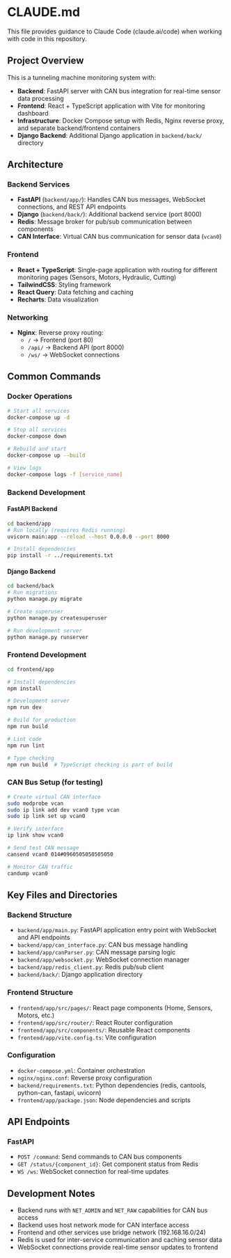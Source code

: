 # CLAUDE.md

This file provides guidance to Claude Code (claude.ai/code) when working with code in this repository.

## Project Overview

This is a tunneling machine monitoring system with:
- **Backend**: FastAPI server with CAN bus integration for real-time sensor data processing
- **Frontend**: React + TypeScript application with Vite for monitoring dashboard
- **Infrastructure**: Docker Compose setup with Redis, Nginx reverse proxy, and separate backend/frontend containers
- **Django Backend**: Additional Django application in `backend/back/` directory

## Architecture

### Backend Services
- **FastAPI** (`backend/app/`): Handles CAN bus messages, WebSocket connections, and REST API endpoints
- **Django** (`backend/back/`): Additional backend service (port 8000)
- **Redis**: Message broker for pub/sub communication between components
- **CAN Interface**: Virtual CAN bus communication for sensor data (`vcan0`)

### Frontend
- **React + TypeScript**: Single-page application with routing for different monitoring pages (Sensors, Motors, Hydraulic, Cutting)
- **TailwindCSS**: Styling framework
- **React Query**: Data fetching and caching
- **Recharts**: Data visualization

### Networking
- **Nginx**: Reverse proxy routing:
  - `/` → Frontend (port 80)
  - `/api/` → Backend API (port 8000)
  - `/ws/` → WebSocket connections

## Common Commands

### Docker Operations
```bash
# Start all services
docker-compose up -d

# Stop all services
docker-compose down

# Rebuild and start
docker-compose up --build

# View logs
docker-compose logs -f [service_name]
```

### Backend Development

#### FastAPI Backend
```bash
cd backend/app
# Run locally (requires Redis running)
uvicorn main:app --reload --host 0.0.0.0 --port 8000

# Install dependencies
pip install -r ../requirements.txt
```

#### Django Backend
```bash
cd backend/back
# Run migrations
python manage.py migrate

# Create superuser
python manage.py createsuperuser

# Run development server
python manage.py runserver
```

### Frontend Development
```bash
cd frontend/app

# Install dependencies
npm install

# Development server
npm run dev

# Build for production
npm run build

# Lint code
npm run lint

# Type checking
npm run build  # TypeScript checking is part of build
```

### CAN Bus Setup (for testing)
```bash
# Create virtual CAN interface
sudo modprobe vcan
sudo ip link add dev vcan0 type vcan
sudo ip link set up vcan0

# Verify interface
ip link show vcan0

# Send test CAN message
cansend vcan0 014#0960505050505050

# Monitor CAN traffic
candump vcan0
```

## Key Files and Directories

### Backend Structure
- `backend/app/main.py`: FastAPI application entry point with WebSocket and API endpoints
- `backend/app/can_interface.py`: CAN bus message handling
- `backend/app/canParser.py`: CAN message parsing logic
- `backend/app/websocket.py`: WebSocket connection manager
- `backend/app/redis_client.py`: Redis pub/sub client
- `backend/back/`: Django application directory

### Frontend Structure
- `frontend/app/src/pages/`: React page components (Home, Sensors, Motors, etc.)
- `frontend/app/src/router/`: React Router configuration
- `frontend/app/src/components/`: Reusable React components
- `frontend/app/vite.config.ts`: Vite configuration

### Configuration
- `docker-compose.yml`: Container orchestration
- `nginx/nginx.conf`: Reverse proxy configuration
- `backend/requirements.txt`: Python dependencies (redis, cantools, python-can, fastapi, uvicorn)
- `frontend/app/package.json`: Node dependencies and scripts

## API Endpoints

### FastAPI
- `POST /command`: Send commands to CAN bus components
- `GET /status/{component_id}`: Get component status from Redis
- `WS /ws`: WebSocket connection for real-time updates

## Development Notes

- Backend runs with `NET_ADMIN` and `NET_RAW` capabilities for CAN bus access
- Backend uses host network mode for CAN interface access
- Frontend and other services use bridge network (192.168.16.0/24)
- Redis is used for inter-service communication and caching sensor data
- WebSocket connections provide real-time sensor updates to frontend